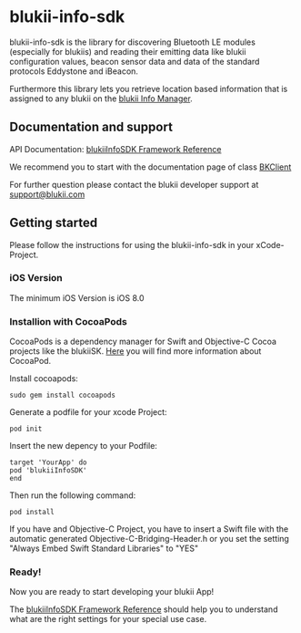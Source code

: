 # blukii-info-sdk

blukii-info-sdk is the library for discovering Bluetooth LE modules (especially for blukiis) and reading their emitting data like blukii configuration values, beacon sensor data and data of the standard protocols Eddystone and iBeacon.

Furthermore this library lets you retrieve location based information that is assigned to any blukii on the [blukii Info Manager](https://manager.blukiiinfo.com).

## Documentation and support

API Documentation: [blukiiInfoSDK Framework Reference](https://schneiderma.github.io/blukii_developer/iOS/blukii-Info-SDK/docs/)
                                                            
We recommend you to start with the documentation page of class [BKClient](https://schneiderma.github.io/blukii_developer/iOS/blukii-Info-SDK/docs/Classes/BKClient.html)

For further question please contact the blukii developer support at [support@blukii.com](mailto:support@blukii.com)

## Getting started 

Please follow the instructions for using the blukii-info-sdk in your xCode-Project.

### iOS Version

The minimum iOS Version is iOS 8.0

### Installion with CocoaPods
CocoaPods is a dependency manager for Swift and Objective-C Cocoa projects like the blukiiSK.  [Here](https://cocoapods.org) you will find more information about CocoaPod. 

Install cocoapods:
```
sudo gem install cocoapods
```


Generate a podfile for your xcode Project:
```
pod init
```

Insert the new depency to your Podfile:

```
target 'YourApp' do
pod 'blukiiInfoSDK'
end
```

Then run the following command: 

```
pod install
```

If you have and Objective-C Project, you have to insert a Swift file with the automatic generated Objective-C-Bridging-Header.h or you set the setting "Always Embed Swift Standard Libraries" to "YES"

### Ready!

Now you are ready to start developing your blukii App!

The [blukiiInfoSDK Framework Reference](https://schneiderma.github.io/blukii_developer/iOS/blukii-Info-SDK/docs/) should help you to understand what are the right settings for your special use case.
